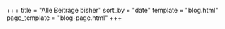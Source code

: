 +++
title = "Alle Beiträge bisher"
sort_by = "date"
template = "blog.html"
page_template = "blog-page.html"
+++
